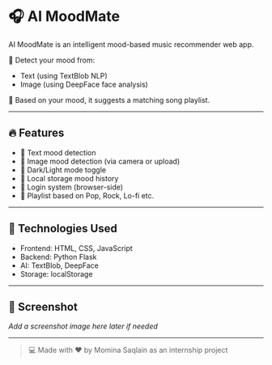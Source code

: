 
# 🎧 AI MoodMate

AI MoodMate is an intelligent mood-based music recommender web app.

🧠 Detect your mood from:
- Text (using TextBlob NLP)
- Image (using DeepFace face analysis)

🎵 Based on your mood, it suggests a matching song playlist.

---

## 🔥 Features

- 🎤 Text mood detection
- 📸 Image mood detection (via camera or upload)
- 🎨 Dark/Light mode toggle
- 🧠 Local storage mood history
- 🔐 Login system (browser-side)
- 💾 Playlist based on Pop, Rock, Lo-fi etc.

---

## 📁 Technologies Used

- Frontend: HTML, CSS, JavaScript
- Backend: Python Flask
- AI: TextBlob, DeepFace
- Storage: localStorage

---

## 📸 Screenshot

_Add a screenshot image here later if needed_

---

> 💻 Made with ❤️ by Momina Saqlain as an internship project

